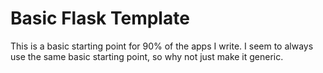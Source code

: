 # Basic Flask Template

This is a basic starting point for 90% of the apps I write. I seem to always use
the same basic starting point, so why not just make it generic.
